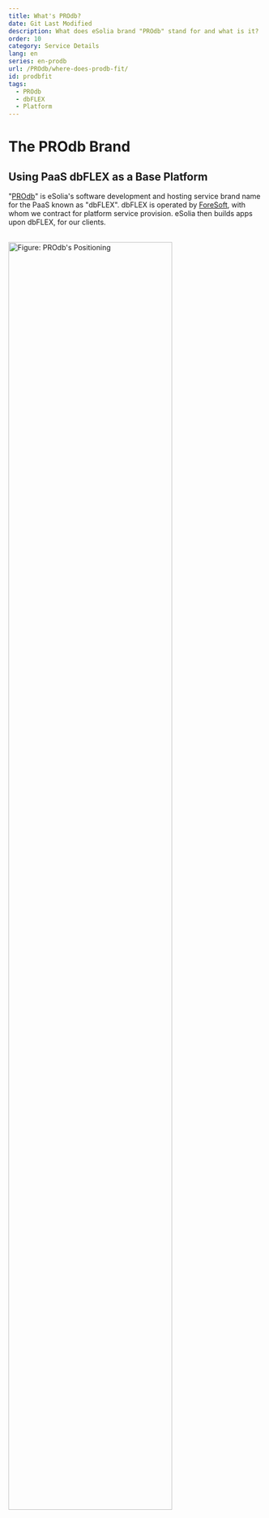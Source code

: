 ```yaml
---
title: What's PROdb?
date: Git Last Modified
description: What does eSolia brand "PROdb" stand for and what is it?
order: 10
category: Service Details
lang: en
series: en-prodb
url: /PROdb/where-does-prodb-fit/
id: prodbfit
tags:
  - PROdb
  - dbFLEX
  - Platform
---
```


# The PROdb Brand
## Using PaaS dbFLEX as a Base Platform
"[PROdb](https://esolia.com/prodb)" is eSolia's software development and hosting service brand name for the PaaS known as "dbFLEX". dbFLEX is operated by [ForeSoft](https://www.foresoft.net/), with whom we contract for platform service provision. eSolia then builds apps upon dbFLEX, for our clients.  
  
<br>
<img src="/assets/img/figure-where-does-prodb-fit.en.svg" width="80%" alt="Figure: PROdb's Positioning">
